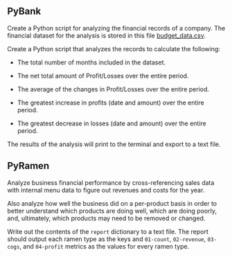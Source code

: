 ## PyBank
Create a Python script for analyzing the financial records of a company.  The financial dataset for the analysis is stored in this file [budget_data.csv](PyBank/Resources/budget_data.csv).

Create a Python script that analyzes the records to calculate the following:

* The total number of months included in the dataset.

* The net total amount of Profit/Losses over the entire period.

* The average of the changes in Profit/Losses over the entire period.

* The greatest increase in profits (date and amount) over the entire period.

* The greatest decrease in losses (date and amount) over the entire period.

The results of the analysis will print to the terminal and export to a text file.


## PyRamen
Analyze business financial performance by cross-referencing sales data with internal menu data to figure out revenues and costs for the year.

Also analyze how well the business did on a per-product basis in order to better understand which products are doing well, which are doing poorly, and, ultimately, which products may need to be removed or changed.

Write out the contents of the `report` dictionary to a text file. The report should output each ramen type as the keys and `01-count`, `02-revenue`, `03-cogs`, and `04-profit` metrics as the values for every ramen type.
  
  
    
